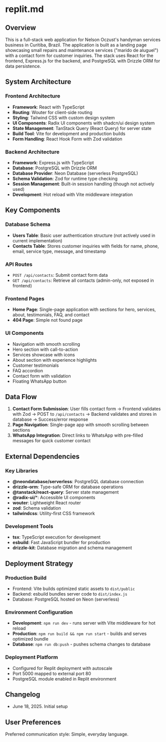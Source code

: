# replit.md

## Overview

This is a full-stack web application for Nelson Oczust's handyman services business in Curitiba, Brazil. The application is built as a landing page showcasing small repairs and maintenance services ("marido de aluguel") with a contact form for customer inquiries. The stack uses React for the frontend, Express.js for the backend, and PostgreSQL with Drizzle ORM for data persistence.

## System Architecture

### Frontend Architecture
- **Framework**: React with TypeScript
- **Routing**: Wouter for client-side routing
- **Styling**: Tailwind CSS with custom design system
- **UI Components**: Radix UI components with shadcn/ui design system
- **State Management**: TanStack Query (React Query) for server state
- **Build Tool**: Vite for development and production builds
- **Form Handling**: React Hook Form with Zod validation

### Backend Architecture
- **Framework**: Express.js with TypeScript
- **Database**: PostgreSQL with Drizzle ORM
- **Database Provider**: Neon Database (serverless PostgreSQL)
- **Schema Validation**: Zod for runtime type checking
- **Session Management**: Built-in session handling (though not actively used)
- **Development**: Hot reload with Vite middleware integration

## Key Components

### Database Schema
- **Users Table**: Basic user authentication structure (not actively used in current implementation)
- **Contacts Table**: Stores customer inquiries with fields for name, phone, email, service type, message, and timestamp

### API Routes
- `POST /api/contacts`: Submit contact form data
- `GET /api/contacts`: Retrieve all contacts (admin-only, not exposed in frontend)

### Frontend Pages
- **Home Page**: Single-page application with sections for hero, services, about, testimonials, FAQ, and contact
- **404 Page**: Simple not found page

### UI Components
- Navigation with smooth scrolling
- Hero section with call-to-action
- Services showcase with icons
- About section with experience highlights
- Customer testimonials
- FAQ accordion
- Contact form with validation
- Floating WhatsApp button

## Data Flow

1. **Contact Form Submission**: User fills contact form → Frontend validates with Zod → POST to `/api/contacts` → Backend validates and stores in database → Success/error response
2. **Page Navigation**: Single-page app with smooth scrolling between sections
3. **WhatsApp Integration**: Direct links to WhatsApp with pre-filled messages for quick customer contact

## External Dependencies

### Key Libraries
- **@neondatabase/serverless**: PostgreSQL database connection
- **drizzle-orm**: Type-safe ORM for database operations
- **@tanstack/react-query**: Server state management
- **@radix-ui/***: Accessible UI components
- **wouter**: Lightweight React router
- **zod**: Schema validation
- **tailwindcss**: Utility-first CSS framework

### Development Tools
- **tsx**: TypeScript execution for development
- **esbuild**: Fast JavaScript bundler for production
- **drizzle-kit**: Database migration and schema management

## Deployment Strategy

### Production Build
- Frontend: Vite builds optimized static assets to `dist/public`
- Backend: esbuild bundles server code to `dist/index.js`
- Database: PostgreSQL hosted on Neon (serverless)

### Environment Configuration
- **Development**: `npm run dev` - runs server with Vite middleware for hot reload
- **Production**: `npm run build && npm run start` - builds and serves optimized bundle
- **Database**: `npm run db:push` - pushes schema changes to database

### Deployment Platform
- Configured for Replit deployment with autoscale
- Port 5000 mapped to external port 80
- PostgreSQL module enabled in Replit environment

## Changelog
- June 18, 2025. Initial setup

## User Preferences

Preferred communication style: Simple, everyday language.